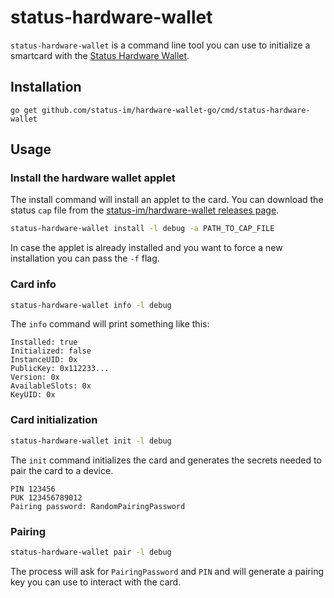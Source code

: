 # status-hardware-wallet

`status-hardware-wallet` is a command line tool you can use to initialize a smartcard with the [Status Hardware Wallet](https://github.com/status-im/hardware-wallet).

## Installation

`go get github.com/status-im/hardware-wallet-go/cmd/status-hardware-wallet`

## Usage

### Install the hardware wallet applet

The install command will install an applet to the card.
You can download the status `cap` file from the [status-im/hardware-wallet releases page](https://github.com/status-im/hardware-wallet/releases).

```bash
status-hardware-wallet install -l debug -a PATH_TO_CAP_FILE
```

In case the applet is already installed and you want to force a new installation you can pass the `-f` flag.

### Card info

```bash
status-hardware-wallet info -l debug
```

The `info` command will print something like this:

```
Installed: true
Initialized: false
InstanceUID: 0x
PublicKey: 0x112233...
Version: 0x
AvailableSlots: 0x
KeyUID: 0x
```

### Card initialization


```bash
status-hardware-wallet init -l debug
```

The `init` command initializes the card and generates the secrets needed to pair the card to a device.

```
PIN 123456
PUK 123456789012
Pairing password: RandomPairingPassword
```

### Pairing

```bash
status-hardware-wallet pair -l debug
```

The process will ask for `PairingPassword` and `PIN` and will generate a pairing key you can use to interact with the card.
